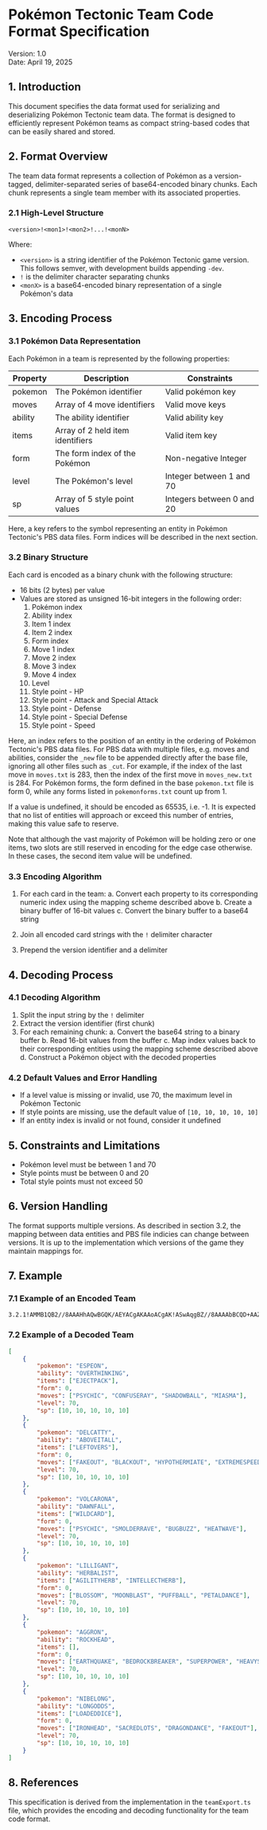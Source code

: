 # Pokémon Tectonic Team Code Format Specification

Version: 1.0  
Date: April 19, 2025

## 1. Introduction

This document specifies the data format used for serializing and deserializing Pokémon Tectonic team data. The format is designed to efficiently represent Pokémon teams as compact string-based codes that can be easily shared and stored.

## 2. Format Overview

The team data format represents a collection of Pokémon as a version-tagged, delimiter-separated series of base64-encoded binary chunks. Each chunk represents a single team member with its associated properties.

### 2.1 High-Level Structure

```
<version>!<mon1>!<mon2>!...!<monN>
```

Where:
- `<version>` is a string identifier of the Pokémon Tectonic game version. This follows semver, with development builds appending `-dev`.
- `!` is the delimiter character separating chunks
- `<monX>` is a base64-encoded binary representation of a single Pokémon's data

## 3. Encoding Process

### 3.1 Pokémon Data Representation

Each Pokémon in a team is represented by the following properties:

| Property    | Description                           | Constraints                |
|-------------|---------------------------------------|----------------------------|
| pokemon     | The Pokémon identifier                | Valid pokémon key          |
| moves       | Array of 4 move identifiers           | Valid move keys            |
| ability     | The ability identifier                | Valid ability key          |
| items       | Array of 2 held item identifiers      | Valid item key             |
| form        | The form index of the Pokémon         | Non-negative Integer       |
| level       | The Pokémon's level                   | Integer between 1 and 70   |
| sp          | Array of 5 style point values         | Integers between 0 and 20  |

Here, a key refers to the symbol representing an entity in Pokémon Tectonic's PBS data files. Form indices will be described in the next section.

### 3.2 Binary Structure

Each card is encoded as a binary chunk with the following structure:

- 16 bits (2 bytes) per value
- Values are stored as unsigned 16-bit integers in the following order:
  1. Pokémon index 
  2. Ability index
  3. Item 1 index
  4. Item 2 index
  5. Form index
  6. Move 1 index
  7. Move 2 index
  8. Move 3 index
  9. Move 4 index
  10. Level
  11. Style point - HP
  12. Style point - Attack and Special Attack
  13. Style point - Defense
  14. Style point - Special Defense
  15. Style point - Speed

Here, an index refers to the position of an entity in the ordering of Pokémon Tectonic's PBS data files. For PBS data with multiple files, e.g. moves and abilities, consider the `_new` file to be appended directly after the base file, ignoring all other files such as `_cut`. For example, if the index of the last move in `moves.txt` is 283, then the index of the first move in `moves_new.txt` is 284. For Pokémon forms, the form defined in the base `pokemon.txt` file is form 0, while any forms listed in `pokemonforms.txt` count up from 1.

If a value is undefined, it should be encoded as 65535, i.e. -1. It is expected that no list of entities will approach or exceed this number of entries, making this value safe to reserve.

Note that although the vast majority of Pokémon will be holding zero or one items, two slots are still reserved in encoding for the edge case otherwise. In these cases, the second item value will be undefined.

### 3.3 Encoding Algorithm

1. For each card in the team:
   a. Convert each property to its corresponding numeric index using the mapping scheme described above
   b. Create a binary buffer of 16-bit values
   c. Convert the binary buffer to a base64 string

2. Join all encoded card strings with the `!` delimiter character

3. Prepend the version identifier and a delimiter

## 4. Decoding Process

### 4.1 Decoding Algorithm

1. Split the input string by the `!` delimiter
2. Extract the version identifier (first chunk)
3. For each remaining chunk:
   a. Convert the base64 string to a binary buffer
   b. Read 16-bit values from the buffer
   c. Map index values back to their corresponding entities using the mapping scheme described above
   d. Construct a Pokémon object with the decoded properties

### 4.2 Default Values and Error Handling

- If a level value is missing or invalid, use 70, the maximum level in Pokémon Tectonic
- If style points are missing, use the default value of `[10, 10, 10, 10, 10]`
- If an entity index is invalid or not found, consider it undefined

## 5. Constraints and Limitations

- Pokémon level must be between 1 and 70
- Style points must be between 0 and 20
- Total style points must not exceed 50

## 6. Version Handling

The format supports multiple versions. As described in section 3.2, the mapping between data entities and PBS file indicies can change between versions. It is up to the implementation which versions of the game they maintain mappings for. 

## 7. Example

### 7.1 Example of an Encoded Team

```
3.2.1!AMMB1QB2//8AAAHhAQwBGQK/AEYACgAKAAoACgAK!ASwAqgBZ//8AAAAbBCQD+AAZAEYACgAKAAoACgAK!AnwA+wB+//8AAAHhA2sA8wFQAEYACgAKAAoACgAK!AiQBbwBfAGEAAAOWAlADpwGWAEYACgAKAAoACgAK!ATEAbP////8AAADQAuYAlgEsAEYACgAKAAoACgAK!A5sBoQBV//8AAAEuBBoCDAAbAEYACgAKAAoACgAK
```

### 7.2 Example of a Decoded Team

```json
[
    {
        "pokemon": "ESPEON",
        "ability": "OVERTHINKING",
        "items": ["EJECTPACK"],
        "form": 0,
        "moves": ["PSYCHIC", "CONFUSERAY", "SHADOWBALL", "MIASMA"],
        "level": 70,
        "sp": [10, 10, 10, 10, 10]
    },
    {
        "pokemon": "DELCATTY",
        "ability": "ABOVEITALL",
        "items": ["LEFTOVERS"],
        "form": 0,
        "moves": ["FAKEOUT", "BLACKOUT", "HYPOTHERMIATE", "EXTREMESPEED"],
        "level": 70,
        "sp": [10, 10, 10, 10, 10]
    },
    {
        "pokemon": "VOLCARONA",
        "ability": "DAWNFALL",
        "items": ["WILDCARD"],
        "form": 0,
        "moves": ["PSYCHIC", "SMOLDERRAVE", "BUGBUZZ", "HEATWAVE"],
        "level": 70,
        "sp": [10, 10, 10, 10, 10]
    },
    {
        "pokemon": "LILLIGANT",
        "ability": "HERBALIST",
        "items": ["AGILITYHERB", "INTELLECTHERB"],
        "form": 0,
        "moves": ["BLOSSOM", "MOONBLAST", "PUFFBALL", "PETALDANCE"],
        "level": 70,
        "sp": [10, 10, 10, 10, 10]
    },
    {
        "pokemon": "AGGRON",
        "ability": "ROCKHEAD",
        "items": [],
        "form": 0,
        "moves": ["EARTHQUAKE", "BEDROCKBREAKER", "SUPERPOWER", "HEAVYSLAM"],
        "level": 70,
        "sp": [10, 10, 10, 10, 10]
    },
    {
        "pokemon": "NIBELONG",
        "ability": "LONGODDS",
        "items": ["LOADEDDICE"],
        "form": 0,
        "moves": ["IRONHEAD", "SACREDLOTS", "DRAGONDANCE", "FAKEOUT"],
        "level": 70,
        "sp": [10, 10, 10, 10, 10]
    }
]

```

## 8. References

This specification is derived from the implementation in the `teamExport.ts` file, which provides the encoding and decoding functionality for the team code format.
